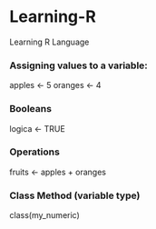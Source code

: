 # Learning-R
Learning R Language



### Assigning values to a variable:
apples <- 5
oranges <- 4

### Booleans
logica <- TRUE

### Operations
fruits <- apples + oranges

### Class Method (variable type)
class(my_numeric)
